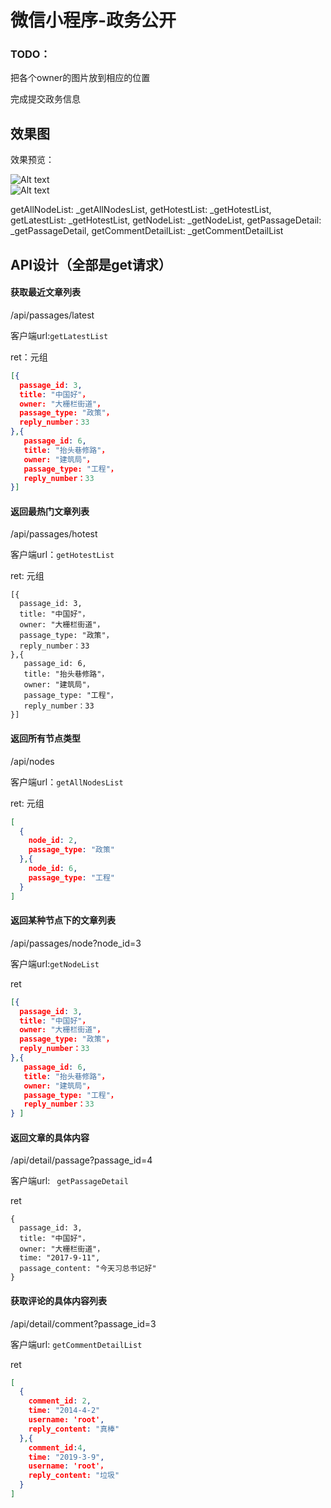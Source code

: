 # 微信小程序-政务公开

### TODO：

把各个owner的图片放到相应的位置

完成提交政务信息





## 效果图

效果预览：  

![Alt text](./wechat-v2ex-1.gif)  
![Alt text](./wechat-v2ex-2.gif)  





getAllNodeList: _getAllNodesList,
  getHotestList: _getHotestList,
  getLatestList: _getHotestList,
  getNodeList: _getNodeList,
  getPassageDetail: _getPassageDetail,
  getCommentDetailList: _getCommentDetailList



## API设计（全部是get请求）

#### 获取最近文章列表

/api/passages/latest

客户端url:`getLatestList`

ret：元组

```json
[{
  passage_id: 3,
  title: "中国好"，
  owner: "大栅栏街道"，
  passage_type: "政策"，
  reply_number：33
},{
   passage_id: 6,
   title: "抬头巷修路"，
   owner: "建筑局"，
   passage_type: "工程"，
   reply_number：33
}]
```



#### 返回最热门文章列表

/api/passages/hotest

客户端url：`getHotestList`

ret: 元组

```son
[{
  passage_id: 3,
  title: "中国好"，
  owner: "大栅栏街道"，
  passage_type: "政策"，
  reply_number：33
},{
   passage_id: 6,
   title: "抬头巷修路"，
   owner: "建筑局"，
   passage_type: "工程"，
   reply_number：33
}]
```



#### 返回所有节点类型

/api/nodes

客户端url：`getAllNodesList`

ret: 元组

```json
[
  {
    node_id: 2,
    passage_type: "政策"
  },{
    node_id: 6,
    passage_type: "工程"
  }
]
```



#### 返回某种节点下的文章列表

/api/passages/node?node_id=3

客户端url:`getNodeList`

ret

```json
[{
  passage_id: 3,
  title: "中国好"，
  owner: "大栅栏街道"，
  passage_type: "政策"，
  reply_number：33
},{
   passage_id: 6,
   title: "抬头巷修路"，
   owner: "建筑局"，
   passage_type: "工程"，
   reply_number：33
} ]
```







#### 返回文章的具体内容

/api/detail/passage?passage_id=4

客户端url: ` getPassageDetail`

ret

```
{
  passage_id: 3,
  title: "中国好"，
  owner: "大栅栏街道"，
  time: "2017-9-11",
  passage_content: "今天习总书记好"
}
```



#### 获取评论的具体内容列表

/api/detail/comment?passage_id=3

客户端url: `getCommentDetailList`

ret

```json
[
  {
    comment_id: 2,
    time: "2014-4-2"
    username: 'root',
    reply_content: "真棒"
  },{
    comment_id:4,
    time: "2019-3-9",
    username: 'root'，
    reply_content: "垃圾"
  }
]
```



